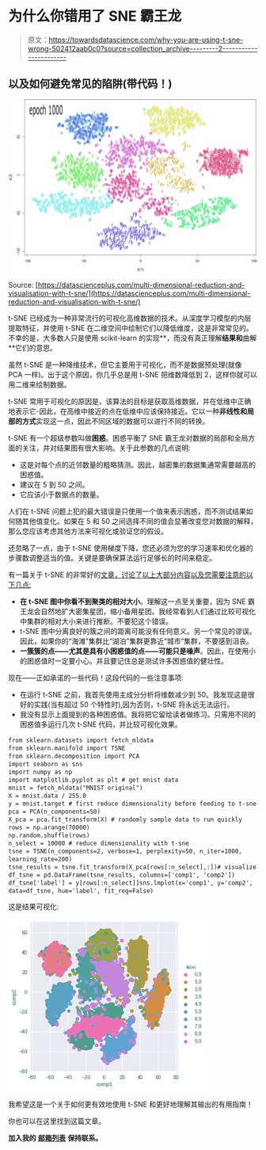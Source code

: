 # 为什么你错用了 SNE 霸王龙

> 原文：<https://towardsdatascience.com/why-you-are-using-t-sne-wrong-502412aab0c0?source=collection_archive---------2----------------------->

## 以及如何避免常见的陷阱(带代码！)

![](img/b234112576e347987ba393eef0c2bc74.png)

Source: [https://datascienceplus.com/multi-dimensional-reduction-and-visualisation-with-t-sne/](https://datascienceplus.com/multi-dimensional-reduction-and-visualisation-with-t-sne/)

t-SNE 已经成为一种非常流行的可视化高维数据的技术。从深度学习模型的内层提取特征，并使用 t-SNE 在二维空间中绘制它们以降低维度，这是非常常见的。不幸的是，大多数人只是使用 scikit-learn 的实现**，而没有真正理解**结果和**曲解**它们的意思。

虽然 t-SNE 是一种降维技术，但它主要用于可视化，而不是数据预处理(就像 PCA 一样)。出于这个原因，你几乎总是用 t-SNE 把维数降低到 2，这样你就可以用二维来绘制数据。

t-SNE 常用于可视化的原因是，该算法的目标是获取高维数据，并在低维中正确地表示它-因此，在高维中接近的点在低维中应该保持接近。它以一种**非线性和局部的方式**实现这一点，因此不同区域的数据可以进行不同的转换。

t-SNE 有一个超级参数叫做**困惑**。困惑平衡了 SNE 霸王龙对数据的局部和全局方面的关注，并对结果图有很大影响。关于此参数的几点说明:

*   这是对每个点的近邻数量的粗略猜测。因此，越密集的数据集通常需要越高的困惑值。
*   建议在 5 到 50 之间。
*   它应该小于数据点的数量。

人们在 t-SNE 问题上犯的最大错误是只使用一个值来表示困惑，而不测试结果如何随其他值变化。如果在 5 和 50 之间选择不同的值会显著改变您对数据的解释，那么您应该考虑其他方法来可视化或验证您的假设。

还忽略了一点，由于 t-SNE 使用梯度下降，您还必须为您的学习速率和优化器的步骤数调整适当的值。关键是要确保算法运行足够长的时间来稳定。

有一篇关于 t-SNE 的非常好的[文章，讨论了以上大部分内容以及您需要注意的以下几点:](https://distill.pub/2016/misread-tsne/)

*   **在 t-SNE 图中你看不到聚类的相对大小**。理解这一点至关重要，因为 SNE 霸王龙会自然地扩大密集星团，缩小备用星团。我经常看到人们通过比较可视化中集群的相对大小来进行推断。不要犯这个错误。
*   t-SNE 图中分离良好的簇之间的距离可能没有任何意义。另一个常见的谬误。因此，如果你的“海滩”集群比“湖泊”集群更靠近“城市”集群，不要感到沮丧。
*   **一簇簇的点——尤其是具有小困惑值的点——可能只是噪声**。因此，在使用小的困惑值时一定要小心。并且要记住总是测试许多困惑值的健壮性。

现在——正如承诺的一些代码！这段代码的一些注意事项:

*   在运行 t-SNE 之前，我首先使用主成分分析将维数减少到 50。我发现这是很好的实践(当有超过 50 个特性时),因为否则，t-SNE 将永远无法运行。
*   我没有显示上面提到的各种困惑值。我将把它留给读者做练习。只需用不同的困惑值多运行几次 t-SNE 代码，并比较可视化效果。

```
from sklearn.datasets import fetch_mldata
from sklearn.manifold import TSNE
from sklearn.decomposition import PCA
import seaborn as sns
import numpy as np
import matplotlib.pyplot as plt # get mnist data
mnist = fetch_mldata("MNIST original")
X = mnist.data / 255.0
y = mnist.target # first reduce dimensionality before feeding to t-sne
pca = PCA(n_components=50)
X_pca = pca.fit_transform(X) # randomly sample data to run quickly
rows = np.arange(70000)
np.random.shuffle(rows)
n_select = 10000 # reduce dimensionality with t-sne
tsne = TSNE(n_components=2, verbose=1, perplexity=50, n_iter=1000, learning_rate=200)
tsne_results = tsne.fit_transform(X_pca[rows[:n_select],:])# visualize
df_tsne = pd.DataFrame(tsne_results, columns=['comp1', 'comp2'])
df_tsne['label'] = y[rows[:n_select]]sns.lmplot(x='comp1', y='comp2', data=df_tsne, hue='label', fit_reg=False)
```

这是结果可视化:

![](img/dbbd3d2335f595391046a6202e3970d6.png)

我希望这是一个关于如何更有效地使用 t-SNE 和更好地理解其输出的有用指南！

你也可以在这里找到这篇文章。

**加入我的** [**邮箱列表**](https://upscri.be/lg7gvt) **保持联系。**
